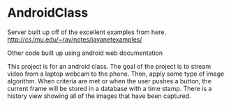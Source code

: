 AndroidClass
============
Server built up off of the excellent examples from here.
http://cs.lmu.edu/~ray/notes/javanetexamples/

Other code built up using android web documentation

This project is for an android class. The goal of the project is to stream video from a laptop webcam to the phone. Then, apply some type of image algorithm. When criteria are met or when the user pushes a button, the current frame will be stored in a database with a time stamp. There is a history view showing all of the images that have been captured.
